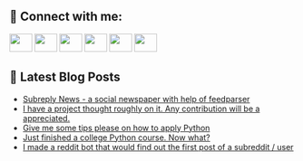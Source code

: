 ## 🔎 Connect with me:
[<img height="32" width="40" src="https://cdn.jsdelivr.net/npm/simple-icons@v5/icons/telegram.svg" />](https://t.me/bullbesh)
[<img height="32" width="40" src="https://cdn.jsdelivr.net/npm/simple-icons@v5/icons/vk.svg" />](https://vk.com/bullbesh)
[<img height="32" width="40" src="https://cdn.jsdelivr.net/npm/simple-icons@v5/icons/twitter.svg" />](https://twitter.com/bullbesh1)
[<img height="32" width="40" src="https://cdn.jsdelivr.net/npm/simple-icons@v5/icons/instagram.svg" />](https://www.instagram.com/bullbesh)
[<img height="32" width="40" src="https://cdn.jsdelivr.net/npm/simple-icons@v5/icons/reddit.svg" />](https://www.reddit.com/user/bullbesh)
[<img height="32" width="40" src="https://cdn.jsdelivr.net/npm/simple-icons@v5/icons/youtube.svg" />](https://www.youtube.com/channel/UCtfjRs6uzgq5mfm8S06WTcg)

## 📕 Latest Blog Posts
<!-- BLOG-POST-LIST:START -->
- [Subreply News - a social newspaper with help of feedparser](https://www.reddit.com/r/Python/comments/ugarb2/subreply_news_a_social_newspaper_with_help_of/)
- [I have a project thought roughly on it. Any contribution will be a appreciated.](https://www.reddit.com/r/Python/comments/ugabh4/i_have_a_project_thought_roughly_on_it_any/)
- [Give me some tips please on how to apply Python](https://www.reddit.com/r/Python/comments/ug9b94/give_me_some_tips_please_on_how_to_apply_python/)
- [Just finished a college Python course. Now what?](https://www.reddit.com/r/Python/comments/ug98jn/just_finished_a_college_python_course_now_what/)
- [I made a reddit bot that would find out the first post of a subreddit / user](https://www.reddit.com/r/Python/comments/ug8xie/i_made_a_reddit_bot_that_would_find_out_the_first/)
<!-- BLOG-POST-LIST:END -->

